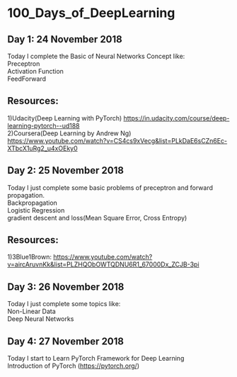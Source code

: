# 100_Days_of_DeepLearning

## Day 1: 24 November 2018
Today I complete the Basic of Neural Networks Concept like:<br />
                  Preceptron<br />
                  Activation Function<br />
                  FeedForward<br />
## Resources:
1)Udacity(Deep Learning with PyTorch) https://in.udacity.com/course/deep-learning-pytorch--ud188 <br />
2)Coursera(Deep Learning by Andrew Ng) https://www.youtube.com/watch?v=CS4cs9xVecg&list=PLkDaE6sCZn6Ec-XTbcX1uRg2_u4xOEky0
                  
## Day 2: 25 November 2018
Today I just complete some basic problems of preceptron and forward propagation.<br />
   Backpropagation<br />
   Logistic Regression<br />
   gradient descent and loss(Mean Square Error, Cross Entropy)<br />
## Resources:
1)3Blue1Brown: https://www.youtube.com/watch?v=aircAruvnKk&list=PLZHQObOWTQDNU6R1_67000Dx_ZCJB-3pi 

## Day 3: 26 November 2018
Today I just complete some topics like: <br />
             Non-Linear Data<br />
             Deep Neural Networks <br />
             
## Day 4: 27 November 2018
Today I start to Learn PyTorch Framework for Deep Learning<br />
              Introduction of PyTorch   (https://pytorch.org/)             
